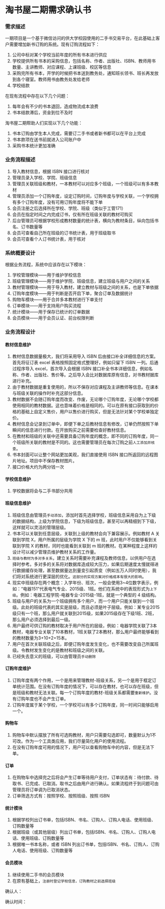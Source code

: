淘书屋二期需求确认书
===

### 需求描述

一期项目是一个基于微信访问的供大学校园使用的二手书交易平台，在此基础上客户需要增加新书订购的系统。现有订购流程如下：

1. 公司中标对某个学校当前年度的所有书本进行供应
2. 学校提供所有书本的采购信息，包括名称、作者、出版社、ISBN、教师用书数量、主讲教师、对应课程、上课班级、校区等信息
3. 采购完所有书本，开学的时候把书本送到教务处，通知班长领书、班长再发放到各个寝室。教师用书由教务处发给老师
4. 学校结款


在现有流程中存在以下几个问题：

1. 每年会有不少的书本退回，造成物流成本浪费
2. 书本结款滞后，资金到位不及时

淘书屋二期帮助人们实现以下几个功能：

1. 书本订购由学生本人完成，需要订二手书或者新书都可以在平台上完成
2. 书本款项在送书前就进入公司账户中
3. 采购书本统计更加准确

### 业务流程描述

1. 导入教材信息，根据 ISBN 接口进行核对
2. 管理员录入学校、学院、班级信息
3. 管理员关联班级和教材，一本教材可以对应多个班级，一个班级可以有多本教材
4. 管理员添加一个订购年度，设定订购时间，订购年度与学校关联，一个学校拥有多个订购年度，没有可用订购年度将不能下单
5. 会员注册之后选择所在学校、学院、班级（类似于工管171）
6. 会员在指定时间之内完成订书，仅有所在班级关联的教材可购买
7. 后台管理员可根据学校形成教材数量的统计表，横向为教材条目，纵向包括书名、订书数量等
8. 会员可查看自己所在班级的订书统计表，用于班级取书
9. 会员可查看个人订书统计表，用于核对

### 系统概要设计

根据业务流程，系统中应该存在以下模块：

1. 学校管理模块——用于维护学校信息
2. 班级管理模块——用于维护学院、班级信息，建立班级与用户之间的关系
3. 教材管理模块——用于导入教材，建立教材与班级之间的关系，也是下单依据
4. 订购年度模块——用于判断是否开启下单，聚合订单及数据统计
5. 购物车模块——用于合并多本教材进行下单支付
6. 订单模块——用于支持用户购买流程
7. 统计模块——用于保存已统计的订单数据
8. 会员模块——用于会员认证、前台权限判断

### 业务流程设计

#### 教材信息维护

1. 教材信息数据量极大，我们将采用导入 ISBN 后由接口补全详细信息的方案。首先将征订表 excel 表格按照固定格式整理好，例如只留下 ISBN 一列。后通过程序导入 excel，首次导入会根据 ISBN 接口补全书本详细信息，例如名称、作者、出版社、售价等。之后导入会比对数据库原有信息，对书教材据库进行补充。
2. 由于教材数据是重复使用的，所以不保存对应课程及主讲教师等信息。在课本与班级关联的操作时补充这部分信息。
3. 教材数据不会随订购年度而改变、作废，无论哪个订购年度，无论哪个学校都使用相同的教材数据。这也意味着价格是相同的。可以在原有接口获取到的价格的基础上自定义售价，用户以售价进行购买，但是无法针对某个学校单独定价。
4. 教材信息会记录到订单中，即便下单之后教材信息有修改，订单仍然按照下单瞬间的信息进行付款。在开放购买之前需要检查好教材信息。
5. 在教材和班级的关联中还需要具备订购年度的概念，即不同的订购年度，同一个班级所关联的教材是不同的。这也需要管理员在每次订购之前`人工添加并核查`。
6. 书本封面可以让整个网站更加美观，我们直接使用 ISBN 接口所返回的远程图片地址。项目中不保存教材图片。
7. 接口价格大约为两分钱一次

#### 学校信息维护

1. 学校数据将会与二手书部分共用

#### 班级信息维护

1. 班级信息由管理员`手动添加`，添加时首先选择学校，班级信息采用自为上下级的数据结构，上级为学院信息，下级为班级信息，甚至可以再精细到下下级，这样就可以灵活的管理层级。
2. 书本可以关联到任意层级，关联到上级的教材会向下兼容展示。例如教材 A 关联到学院 X，用户所属的层级为学院 X 下的 m 班，此时用户不仅能够看到关联到学院 X 的教材，同时也能看到关联到 m 班的教材。在某种程度上这样的设计可以减少管理员维护教材关系的工作量。
3. `班级与教材为多对多关系`，建立关系时需要补充课程及教师信息，以供用户在选择时参考。多对多的关系将对数据库造成较大压力，如果后期速度太慢就得进行数据缓存处理，甚至数据量达到量变引起质变（例如五万人同时使用），我们将对系统进行更深层的优化。`这部分的实现方案对价格成本有很大的影响`。
4. 现实中班级存在两个概念：入学年份、班次，一般会使用3~4位数字表示，例如：“电器151”代表电气专业、2015级、1班。他们在系统中的表现形式为`上下级`。例如：电器工程学院-电器专业-2015级-1班，就是一个典型的 4 级结构。
5. 班级与用户的关系为一个班级拥有多个用户，而一个用户只能关联到一个班级。此处的班级代表的其实是层级，而且必须是叶子层级。例如：某专业2015级只有一个班，那么用户就关联到2015级，如果2015级存在下级1班、2班，那么用户必须选择到最后一级。
6. 用户最终可供订购的教材取决于用户所在的层级，例如：电器学院关联了3本教材，电器专业关联了10本教材，1班关联了2本教材，那么用户最终能够看到的教材数量为3+10+2=15本。
7. 用户在首次关联班级之后，即便订购年度发生变化，也不需要改变自己所属班级。令教材发生变化的是教材和班级之间的关联。
8. 已经失去意义的班级，可以由管理员`手动删除`

#### 订购年度维护

1. 订购年度有两个作用，一个是用来管理教材-班级关系，另一个是用于框定订单统计范围。在没有订购年度的情况下，可以存在教材，也可以存在班级，但是班级和教材无法关联。每一个订购年度的教材-班级关系都需要`重新维护`。没有订购年度也不会产生订单。
2. 订购年度属于某个学校，一个学校可以有多个订购年度，同一时间只能够启用一个。

#### 购物车

1. 购物车中默认摆放了所有可选购教材，用户只需要勾选即可，数量默认为1不可改。作为一个工具类应用，我们尽量简化用户的使用流程。
2. 在没有订购年度可用的情况下，用户可以查看购物车中的内容，但是无法下单。

#### 订单

1. 在购物车中选择完之后将会产生订单等待用户支付，订单状态有：待付款、待取书、已完成、已取消。取书之后由用户进行确认。如果流程终于到问题可由管理员将订单调为已取消状态。
2. 订单筛选方式有：按照学校、按照班级、按照 ISBN

#### 统计模块

1. 根据学校列出订书单，包括ISBN、书名、订购人、订购人电话、使用班级、订购数量等
2. 根据班级（或其他层级）列出订书单，包括ISBN、书名、订购人、订购人电话、使用班级、订购数量等
3. 根据唯一书本名称，或者 ISBN 列出订书单，包括ISBN、书名、订购人、订购人电话、使用班级、订购数量等

#### 会员模块

1. 继续使用二手书的会员模块
2. 在原有基础上，`注册时登记学校信息，订购教材之前选择班级`



确认人：

确认时间：